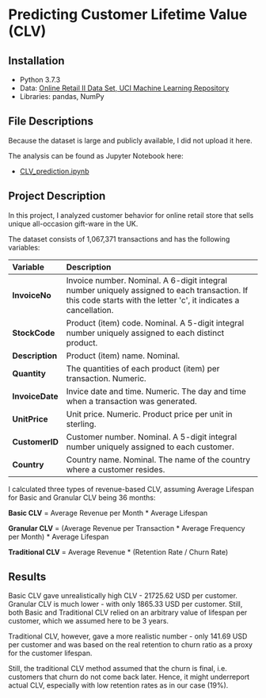 # Predicting Customer Lifetime Value (CLV)

## Installation
- Python 3.7.3
- Data: [Online Retail II Data Set, UCI Machine Learning Repository](http://archive.ics.uci.edu/ml/datasets/Online+Retail+II)
- Libraries: pandas, NumPy

## File Descriptions
Because the dataset is large and publicly available, I did not upload it here. 

The analysis can be found as Jupyter Notebook here:

* [CLV_prediction.ipynb](https://github.com/k-bosko/CLV_prediction/blob/master/CLV_prediction.ipynb)

## Project Description
In this project, I analyzed customer behavior for online retail store that sells unique all-occasion gift-ware in the UK. 

The dataset consists of 1,067,371 transactions and has the following variables:

| Variable | Description |
| :--- | :--- |
| **InvoiceNo** | Invoice number. Nominal. A 6-digit integral number uniquely assigned to each transaction. If this code starts with the letter 'c', it indicates a cancellation.|
| **StockCode** | Product (item) code. Nominal. A 5-digit integral number uniquely assigned to each distinct product. <br>
| **Description** | Product (item) name. Nominal.|
| **Quantity** | The quantities of each product (item) per transaction. Numeric.|
| **InvoiceDate** | Invice date and time. Numeric. The day and time when a transaction was generated. |
| **UnitPrice** | Unit price. Numeric. Product price per unit in sterling. |
| **CustomerID** | Customer number. Nominal. A 5-digit integral number uniquely assigned to each customer.|
| **Country** | Country name. Nominal. The name of the country where a customer resides.|



I calculated three types of revenue-based CLV, assuming Average Lifespan for Basic and Granular CLV being 36 months:

**Basic CLV** = Average Revenue per Month * Average Lifespan <br>

**Granular CLV** = (Average Revenue per Transaction * Average Frequency per Month) * Average Lifespan <br>

**Traditional CLV** = Average Revenue * (Retention Rate / Churn Rate)


## Results

Basic CLV gave unrealistically high CLV - 21725.62 USD per customer. Granular CLV is much lower - with only 1865.33 USD per customer. Still, both Basic and Traditional CLV relied on an arbitrary value of lifespan per customer, which we assumed here to be 3 years. <br>

Traditional CLV, however, gave a more realistic number - only 141.69 USD per customer and was based on the real retention to churn ratio as a proxy for the customer lifespan. <br>

Still, the traditional CLV method assumed that the churn is final, i.e. customers that churn do not come back later. Hence, it might underreport actual CLV, especially with low retention rates as in our case (19%).
